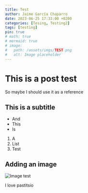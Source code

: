 ```yaml
---
title: Test
author: Jaime García Chaparro
date: 2023-06-25 17:33:00 +0200
categories: [Tesing, Testing2]
tags: [testing]
pin: true
# math: true
# mermaid: true
# image:
#   path: /assets/imgs/TEST.png
#   alt: Image placeholder
---
```



# This is a post test

So maybe I should use it as a reference

## This is a subtitle

* And
* This
* Is

1. A
1. List
1. Test

## Adding an image

![Image test](https://www.orangesmile.com/common/img_city_maps_560/lefkada-map-0.jpg)

I love pastitsio
